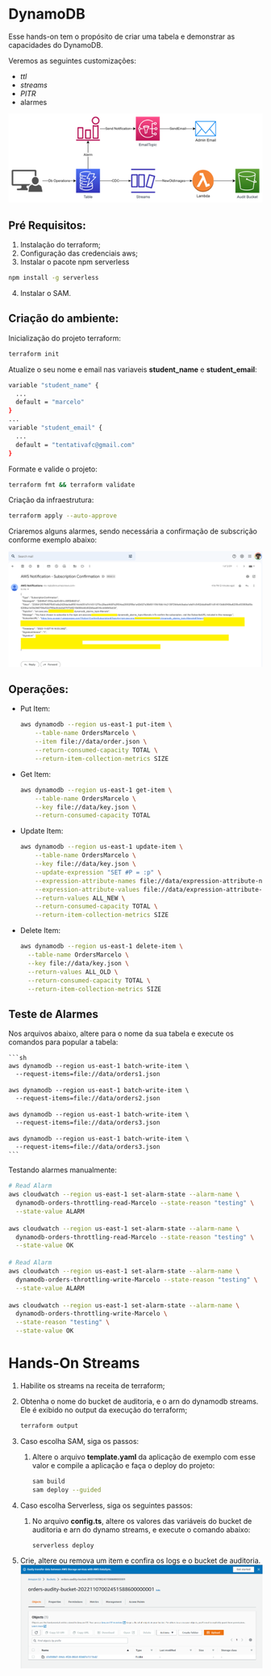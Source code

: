 # DynamoDB

Esse hands-on tem o propósito de criar uma tabela e demonstrar as capacidades do DynamoDB.

Veremos as seguintes customizações:

- *ttl*
- *streams*
- *PITR*
- alarmes

![image](images/dynamodb-handson.png)

## Pré Requisitos:

1. Instalação do terraform;
2. Configuração das credenciais aws;
3. Instalar o pacote npm serverless
  ```sh
  npm install -g serverless
  ```
4. Instalar o SAM.


## Criação do ambiente:

Inicialização do projeto terraform:

  ```sh
  terraform init
  ```

Atualize o seu nome e email nas variaveis **student_name** e **student_email**:
  
  ```sh
  variable "student_name" {
    ...
    default = "marcelo"
  }
  ...
  variable "student_email" {
    ...
    default = "tentativafc@gmail.com"
  }
  ```

Formate e valide o projeto:

  ```sh
  terraform fmt && terraform validate
  ```

Criação da infraestrutura:

  ```sh
  terraform apply --auto-approve
  ```

Criaremos alguns alarmes, sendo necessária a confirmação de subscrição conforme exemplo abaixo:

  ![image](images/dynamodb-subscription.png)

## Operações:

- Put Item:

  ```sh
  aws dynamodb --region us-east-1 put-item \
      --table-name OrdersMarcelo \
      --item file://data/order.json \
      --return-consumed-capacity TOTAL \
      --return-item-collection-metrics SIZE
  ```

- Get Item:

  ```sh
  aws dynamodb --region us-east-1 get-item \
      --table-name OrdersMarcelo \
      --key file://data/key.json \
      --return-consumed-capacity TOTAL
  ```

- Update Item:

  ```sh
  aws dynamodb --region us-east-1 update-item \
      --table-name OrdersMarcelo \
      --key file://data/key.json \
      --update-expression "SET #P = :p" \
      --expression-attribute-names file://data/expression-attribute-names.json \
      --expression-attribute-values file://data/expression-attribute-values.json  \
      --return-values ALL_NEW \
      --return-consumed-capacity TOTAL \
      --return-item-collection-metrics SIZE
  ```

- Delete Item:

  ```sh
  aws dynamodb --region us-east-1 delete-item \
    --table-name OrdersMarcelo \
    --key file://data/key.json \
    --return-values ALL_OLD \
    --return-consumed-capacity TOTAL \
    --return-item-collection-metrics SIZE
  ```

## Teste de Alarmes

Nos arquivos abaixo, altere para o nome da sua tabela e execute os comandos para popular a tabela:

    ```sh
    aws dynamodb --region us-east-1 batch-write-item \
      --request-items=file://data/orders1.json

    aws dynamodb --region us-east-1 batch-write-item \
      --request-items=file://data/orders2.json  
    
    aws dynamodb --region us-east-1 batch-write-item \
      --request-items=file://data/orders3.json 
    
    aws dynamodb --region us-east-1 batch-write-item \
      --request-items=file://data/orders3.json  
    ```

Testando alarmes manualmente:

```sh
# Read Alarm
aws cloudwatch --region us-east-1 set-alarm-state --alarm-name \
  dynamodb-orders-throttling-read-Marcelo --state-reason "testing" \
  --state-value ALARM

aws cloudwatch --region us-east-1 set-alarm-state --alarm-name \
  dynamodb-orders-throttling-read-Marcelo --state-reason "testing" \
  --state-value OK

# Read Alarm
aws cloudwatch --region us-east-1 set-alarm-state --alarm-name \
  dynamodb-orders-throttling-write-Marcelo --state-reason "testing" \
  --state-value ALARM

aws cloudwatch --region us-east-1 set-alarm-state --alarm-name \
  dynamodb-orders-throttling-write-Marcelo \
  --state-reason "testing" \
  --state-value OK
```

# Hands-On Streams

1. Habilite os streams na receita de terraform;
1. Obtenha o nome do bucket de auditoria, e o arn do dynamodb streams. Ele é exibido no output da execução do terraform;
    ```sh
    terraform output
    ```
1. Caso escolha SAM, siga os passos:
    1. Altere o arquivo **template.yaml** da aplicação de exemplo com esse valor e compile a aplicação e faça o deploy do projeto:
    
        ```sh
        sam build
        sam deploy --guided
        ```
1. Caso escolha Serverless, siga os seguintes passos:
    1. No arquivo **config.ts**, altere os valores das variáveis do bucket de auditoria e arn do dynamo streams, e execute o comando abaixo:

        ```sh
        serverless deploy
        ```

1. Crie, altere ou remova um item e confira os logs e o bucket de auditoria.
  ![image](images/dynamodb-cdc-audit-bucket.png)
